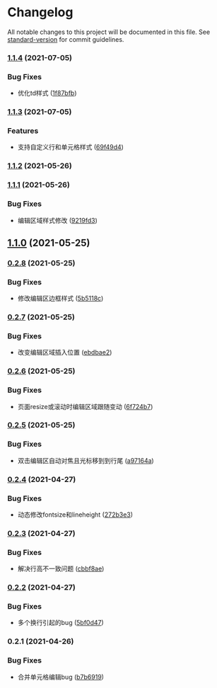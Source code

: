 # Changelog

All notable changes to this project will be documented in this file. See [standard-version](https://github.com/conventional-changelog/standard-version) for commit guidelines.

### [1.1.4](https://github.com/WeiJin100/editable-table/compare/v1.1.3...v1.1.4) (2021-07-05)


### Bug Fixes

* 优化td样式 ([1f87bfb](https://github.com/WeiJin100/editable-table/commit/1f87bfba235e68b1310f8c8eb787983f78df65f7))

### [1.1.3](https://github.com/WeiJin100/editable-table/compare/v1.1.2...v1.1.3) (2021-07-05)


### Features

* 支持自定义行和单元格样式 ([69f49d4](https://github.com/WeiJin100/editable-table/commit/69f49d4014ff00b3d08130c4e7bf35a744543597))

### [1.1.2](https://github.com/WeiJin100/editable-table/compare/v1.1.1...v1.1.2) (2021-05-26)

### [1.1.1](https://github.com/WeiJin100/editable-table/compare/v1.1.0...v1.1.1) (2021-05-26)


### Bug Fixes

* 编辑区域样式修改 ([9219fd3](https://github.com/WeiJin100/editable-table/commit/9219fd330324103904d9fab824e4659b41f20e63))

## [1.1.0](https://github.com/WeiJin100/editable-table/compare/v0.2.8...v1.1.0) (2021-05-25)

### [0.2.8](https://github.com/WeiJin100/editable-table/compare/v0.2.7...v0.2.8) (2021-05-25)


### Bug Fixes

* 修改编辑区边框样式 ([5b5118c](https://github.com/WeiJin100/editable-table/commit/5b5118ce6a46f85145ea6b716260a6a2c629d786))

### [0.2.7](https://github.com/WeiJin100/editable-table/compare/v0.2.6...v0.2.7) (2021-05-25)


### Bug Fixes

* 改变编辑区域插入位置 ([ebdbae2](https://github.com/WeiJin100/editable-table/commit/ebdbae208425160f9e17754698d6b94fd7c81453))

### [0.2.6](https://github.com/WeiJin100/editable-table/compare/v0.2.5...v0.2.6) (2021-05-25)


### Bug Fixes

* 页面resize或滚动时编辑区域跟随变动 ([6f724b7](https://github.com/WeiJin100/editable-table/commit/6f724b7d8392aa47705afcff4cd25f9c58fecb67))

### [0.2.5](https://github.com/WeiJin100/editable-table/compare/v0.2.4...v0.2.5) (2021-05-25)


### Bug Fixes

* 双击编辑区自动对焦且光标移到到行尾 ([a97164a](https://github.com/WeiJin100/editable-table/commit/a97164a29bd269b87a12944d58444d39fa63d509))

### [0.2.4](https://github.com/WeiJin100/editable-table/compare/v0.2.3...v0.2.4) (2021-04-27)


### Bug Fixes

* 动态修改fontsize和lineheight ([272b3e3](https://github.com/WeiJin100/editable-table/commit/272b3e35909dedbb48a6131fe0f73770b207fa63))

### [0.2.3](https://github.com/WeiJin100/editable-table/compare/v0.2.2...v0.2.3) (2021-04-27)


### Bug Fixes

* 解决行高不一致问题 ([cbbf8ae](https://github.com/WeiJin100/editable-table/commit/cbbf8aec17164473a513ba66b78a13c8a7a10d2f))

### [0.2.2](https://github.com/WeiJin100/editable-table/compare/v0.2.1...v0.2.2) (2021-04-27)


### Bug Fixes

* 多个换行引起的bug ([5bf0d47](https://github.com/WeiJin100/editable-table/commit/5bf0d479c0b417fee57049bddda607bf0a6225e2))

### 0.2.1 (2021-04-26)


### Bug Fixes

* 合并单元格编辑bug ([b7b6919](https://github.com/WeiJin100/editable-table/commit/b7b69192c0d05ae9f9b1695217939e71e194bffc))
